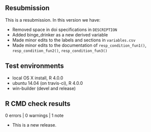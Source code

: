 ## Resubmission

This is a resubmission. In this version we have:
* Removed space in doi specifications in `DESCRIPTION`
* Added binge_drinker as a new derived variable
* Made minor edits to the labels and sections in `variables.csv`
* Made minor edits to the documentation of `resp_condition_fun1()`,
`resp_condition_fun2()`, `resp_condition_fun3()`


## Test environments
* local OS X install, R 4.0.0
* ubuntu 14.04 (on travis-ci), R 4.0.0
* win-builder (devel and release)

## R CMD check results

0 errors | 0 warnings | 1 note

* This is a new release.

